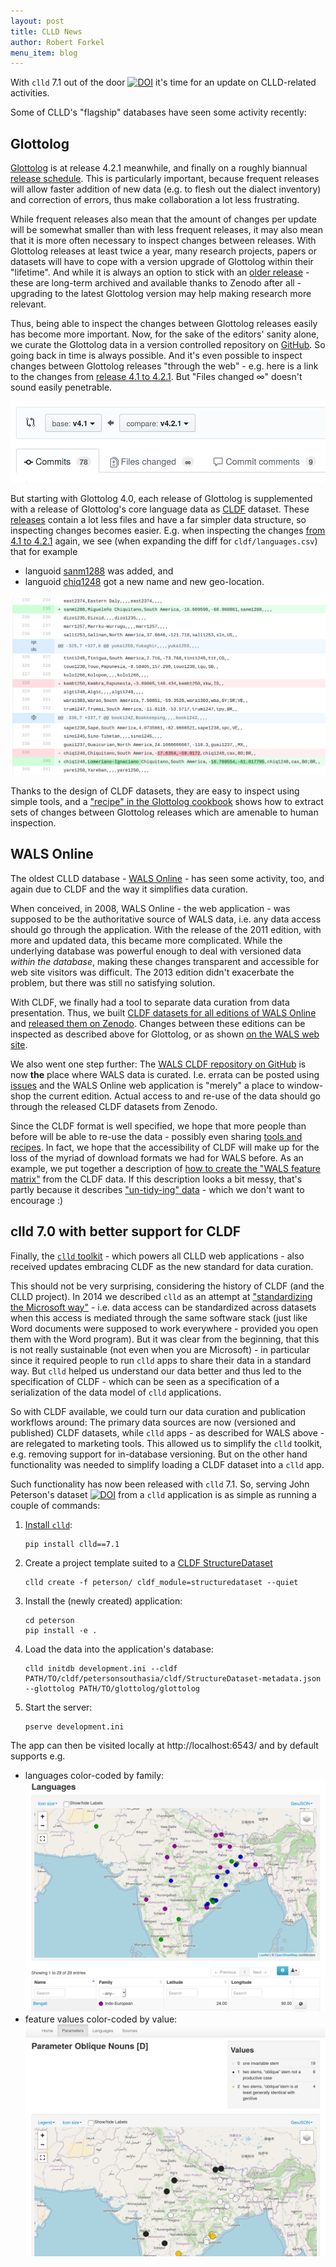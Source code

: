 ```yaml
---
layout: post
title: CLLD News
author: Robert Forkel
menu_item: blog
---
```


With `clld` 7.1 out of the door 
[![DOI](https://zenodo.org/badge/DOI/10.5281/zenodo.3816410.svg)](https://doi.org/10.5281/zenodo.3816410)
it's time for an update on CLLD-related activities.


Some of CLLD's "flagship" databases have seen some activity recently:


## Glottolog

[Glottolog](https://glottolog.org) is at release 4.2.1 meanwhile, and finally
on a roughly biannual [release schedule](https://github.com/glottolog/glottolog/releases).
This is particularly important, because frequent releases will allow faster
addition of new data (e.g. to flesh out the dialect inventory) and
correction of errors, thus make collaboration a lot less frustrating.

While frequent releases also mean that the amount of changes per update will be 
somewhat smaller than with less frequent releases, it may also mean that it
is more often necessary to inspect changes between releases. With Glottolog releases 
at least twice a year, many research projects, papers or datasets will have to cope 
with a version upgrade of Glottolog within their "lifetime". And while it is always
an option to stick with an [older release](https://doi.org/10.5281/zenodo.596479) - these 
are long-term archived and available thanks to Zenodo after all - upgrading to the 
latest Glottolog version may help making research more relevant.

Thus, being able to inspect the changes between Glottolog releases easily has become more important. Now, for the sake of the editors' sanity alone, we curate the Glottolog
data in a version controlled repository on [GitHub](https://github.com/glottolog/glottolog).
So going back in time is always possible. And it's even possible to inspect changes
between Glottolog releases "through the web" - e.g. here is a link to the changes
from [release 4.1 to 4.2.1](https://github.com/glottolog/glottolog/compare/v4.1...v4.2.1).
But "Files changed ∞" doesn't sound easily penetrable.

[![Detail of diff between v4.1 and v4.2.1 of glottolog/glottolog](/images/glottolog_diff.png)](https://github.com/glottolog/glottolog/compare/v4.1...v4.2.1)

But starting with Glottolog 4.0, each release of Glottolog is supplemented with a
release of Glottolog's core language data as [CLDF](https://cldf.clld.org) dataset.
These [releases](https://github.com/glottolog/glottolog-cldf/releases) contain a lot
less files and have a far simpler data structure, so inspecting changes becomes easier.
E.g. when inspecting the changes [from 4.1 to 4.2.1](https://github.com/glottolog/glottolog-cldf/compare/v4.1...v4.2.1) again, we see (when expanding the diff for `cldf/languages.csv`) that for example
- languoid [sanm1288](https://glottolog.org/resource/languoid/id/sanm1288) was added, and
- languoid [chiq1248](https://glottolog.org/resource/languoid/id/chiq1248) got a new
  name and new geo-location.

[![Detail of diff between v4.1 and v4.2.1 of glottolog/glottolog-cldf](/images/glottolog-cldf_diff.png)](https://github.com/glottolog/glottolog-cldf/compare/v4.1...v4.2.1)

Thanks to the design of CLDF datasets, they are easy to inspect using simple
tools, and a ["recipe" in the Glottolog cookbook](https://github.com/glottolog/cookbook/blob/master/recipes/changes.md)
shows how to extract sets of changes between Glottolog releases which are
amenable to human inspection.


## WALS Online

The oldest CLLD database - [WALS Online](https://wals.info) - has seen some activity, too, and again due to CLDF and the way it simplifies data curation.

When conceived, in 2008, WALS Online - the web application - was supposed to be the
authoritative source of WALS data, i.e. any data access should go through the application. With the release of the 2011 edition, with more and updated data,
this became more complicated. While the underlying database was powerful enough to
deal with versioned data *within the database*, making these changes transparent and
accessible for web site visitors was difficult. The 2013 edition didn't exacerbate the
problem, but there was still no satisfying solution.

With CLDF, we finally had a tool to separate data curation from data presentation.
Thus, we built [CLDF datasets for all editions of WALS Online](https://github.com/cldf-datasets/wals/releases) and
[released them on Zenodo](https://doi.org/10.5281/zenodo.3606197).
Changes between these editions can be inspected as described above for Glottolog, or
as shown [on the WALS web site](https://wals.info/changes).

We also went one step further: The [WALS CLDF repository on GitHub](https://github.com/cldf-datasets/wals) is now **the** place where WALS data is curated. I.e. errata can
be posted using [issues](https://github.com/cldf-datasets/wals/issues) and the WALS Online
web application is "merely" a place to window-shop the current edition. Actual access to
and re-use of the data should go through the released CLDF datasets from Zenodo.

Since the CLDF format is well specified, we hope that more people than before will
be able to re-use the data - possibly even sharing [tools and recipes](https://github.com/cldf/cookbook/blob/master/README.md).
In fact, we hope that the accessibility of CLDF will make up for the loss of the
myriad of download formats we had for WALS before. As an example, we put together
a description of [how to create the "WALS feature matrix"](https://github.com/cldf/cookbook/tree/master/recipes/long_to_wide) from the CLDF data.
If this description looks a bit messy, that's partly because it describes 
["un-tidy-ing" data](https://r4ds.had.co.nz/tidy-data.html#tidy-data-1) - which we
don't want to encourage :)


## clld 7.0 with better support for CLDF

Finally, the [`clld` toolkit](https://github.com/clld/clld) - which powers all CLLD web applications - also received updates embracing CLDF as the new standard
for data curation.

This should not be very surprising, considering the history of CLDF (and the CLLD project). In 2014 we described `clld` as an attempt at ["standardizing the Microsoft way"](/docs/reflex/clld.pdf) - i.e. data access can be standardized across datasets
when this access is mediated through the same software stack (just like Word documents were supposed to work everywhere - provided you open them with the Word program). But it was clear
from the beginning, that this is not really sustainable (not even when you are Microsoft) - in particular since it required
people to run `clld` apps to share their data in a standard way.
But `clld` helped us understand our data better and thus led to the specification of
CLDF - which can be seen as a specification of a serialization of the data model of `clld` applications.

So with CLDF available, we could turn our data curation and publication workflows around:
The primary data sources are now (versioned and published) CLDF datasets, while `clld`
apps - as described for WALS above - are relegated to marketing tools. This allowed us
to simplify the `clld` toolkit, e.g. removing support for in-database versioning.
But on the other hand functionality was needed to simplify loading a CLDF dataset into
a `clld` app.

Such functionality has now been released with `clld` 7.1. So, serving John Peterson's
dataset
[![DOI](https://zenodo.org/badge/DOI/10.5281/zenodo.3603755.svg)](https://doi.org/10.5281/zenodo.3603755) from a `clld` application is as simple as running a
couple of commands:

1. [Install `clld`](https://clld.readthedocs.io/en/latest/tutorial.html#requirements):
   ```
   pip install clld==7.1
   ```
2. Create a project template suited to a [CLDF StructureDataset](https://github.com/cldf/cldf/tree/master/modules/StructureDataset)
   ```shell script
   clld create -f peterson/ cldf_module=structuredataset --quiet
   ```
3. Install the (newly created) application:
   ```shell script
   cd peterson
   pip install -e .
   ```
4. Load the data into the application's database:
   ```shell script
   clld initdb development.ini --cldf PATH/TO/cldf/petersonsouthasia/cldf/StructureDataset-metadata.json  --glottolog PATH/TO/glottolog/glottolog
   ```
5. Start the server:
   ```shell script
   pserve development.ini
   ```

The app can then be visited locally at http://localhost:6543/ and by default supports e.g.
- languages color-coded by family:
![Language index](/images/peterson_languages.png)
- feature values color-coded by value:
![Feature detail](/images/peterson_feature.png)
